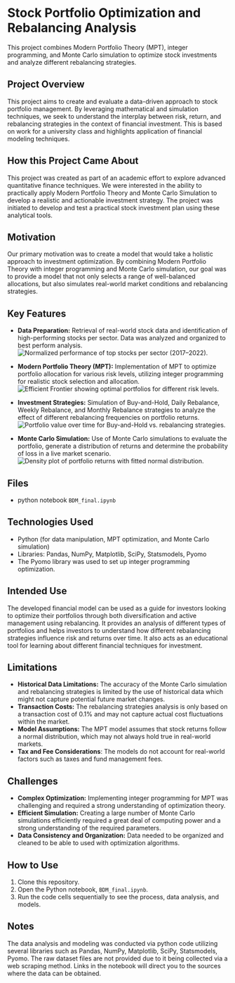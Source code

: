 # Stock Portfolio Optimization and Rebalancing Analysis

This project combines Modern Portfolio Theory (MPT), integer programming, and Monte Carlo simulation to optimize stock investments and analyze different rebalancing strategies.

## Project Overview
This project aims to create and evaluate a data-driven approach to stock portfolio management. By leveraging mathematical and simulation techniques, we seek to understand the interplay between risk, return, and rebalancing strategies in the context of financial investment. This is based on work for a university class and highlights application of financial modeling techniques.

## How this Project Came About
This project was created as part of an academic effort to explore advanced quantitative finance techniques. We were interested in the ability to practically apply Modern Portfolio Theory and Monte Carlo Simulation to develop a realistic and actionable investment strategy. The project was initiated to develop and test a practical stock investment plan using these analytical tools.

## Motivation
Our primary motivation was to create a model that would take a holistic approach to investment optimization. By combining Modern Portfolio Theory with integer programming and Monte Carlo simulation, our goal was to provide a model that not only selects a range of well-balanced allocations, but also simulates real-world market conditions and rebalancing strategies.

## Key Features

*   **Data Preparation:** Retrieval of real-world stock data and identification of high-performing stocks per sector. Data was analyzed and organized to best perform analysis.
   ![Normalized performance of top stocks per sector (2017–2022).](https://github.com/user-attachments/assets/bf9ea2d5-8fe3-4bd2-b505-c1a36c33c903)

*   **Modern Portfolio Theory (MPT):** Implementation of MPT to optimize portfolio allocation for various risk levels, utilizing integer programming for realistic stock selection and allocation.
   ![Efficient Frontier showing optimal portfolios for different risk levels.](https://github.com/user-attachments/assets/7ec80fc7-61c7-47f6-9f13-83cd21ad86b5)

*   **Investment Strategies:** Simulation of Buy-and-Hold, Daily Rebalance, Weekly Rebalance, and Monthly Rebalance strategies to analyze the effect of different rebalancing frequencies on portfolio returns.
    ![Portfolio value over time for Buy-and-Hold vs. rebalancing strategies.](https://github.com/user-attachments/assets/438a8930-e498-42f3-906e-0e3a00877e1e)

*   **Monte Carlo Simulation:** Use of Monte Carlo simulations to evaluate the portfolio, generate a distribution of returns and determine the probability of loss in a live market scenario.
   ![Density plot of portfolio returns with fitted normal distribution.](https://github.com/user-attachments/assets/4fb20bc2-4e9b-4d44-beb9-2a351ebca157)



## Files

*   python notebook `BDM_final.ipynb`

## Technologies Used

*   Python (for data manipulation, MPT optimization, and Monte Carlo simulation)
*   Libraries: Pandas, NumPy, Matplotlib, SciPy, Statsmodels, Pyomo
* The Pyomo library was used to set up integer programming optimization.

## Intended Use
The developed financial model can be used as a guide for investors looking to optimize their portfolios through both diversification and active management using rebalancing. It provides an analysis of different types of portfolios and helps investors to understand how different rebalancing strategies influence risk and returns over time. It also acts as an educational tool for learning about different financial techniques for investment.

## Limitations

*   **Historical Data Limitations:** The accuracy of the Monte Carlo simulation and rebalancing strategies is limited by the use of historical data which might not capture potential future market changes.
*   **Transaction Costs:** The rebalancing strategies analysis is only based on a transaction cost of 0.1% and may not capture actual cost fluctuations within the market.
*   **Model Assumptions:** The MPT model assumes that stock returns follow a normal distribution, which may not always hold true in real-world markets.
*   **Tax and Fee Considerations**: The models do not account for real-world factors such as taxes and fund management fees.

## Challenges

*   **Complex Optimization:** Implementing integer programming for MPT was challenging and required a strong understanding of optimization theory.
*   **Efficient Simulation:** Creating a large number of Monte Carlo simulations efficiently required a great deal of computing power and a strong understanding of the required parameters.
*  **Data Consistency and Organization:** Data needed to be organized and cleaned to be able to used with optimization algorithms.

## How to Use

1.  Clone this repository.
2.  Open the Python notebook, `BDM_final.ipynb`.
3.  Run the code cells sequentially to see the process, data analysis, and models.

## Notes
The data analysis and modeling was conducted via python code utilizing several libraries such as Pandas, NumPy, Matplotlib, SciPy, Statsmodels, Pyomo. The raw dataset files are not provided due to it being collected via a web scraping method. Links in the notebook will direct you to the sources where the data can be obtained.
